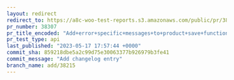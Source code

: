 ```yaml
---
layout: redirect
redirect_to: https://a8c-woo-test-reports.s3.amazonaws.com/public/pr/38307/api/index.html
pr_number: 38307
pr_title_encoded: "Add+error+specific+messages+to+product+save+functionality"
pr_test_type: api
last_published: "2023-05-17 17:57:44 +0000"
commit_sha: 859218dbe5a2c99d75e30063377b926979b3fe41
commit_message: "Add changelog entry"
branch_name: add/38215
---
```

